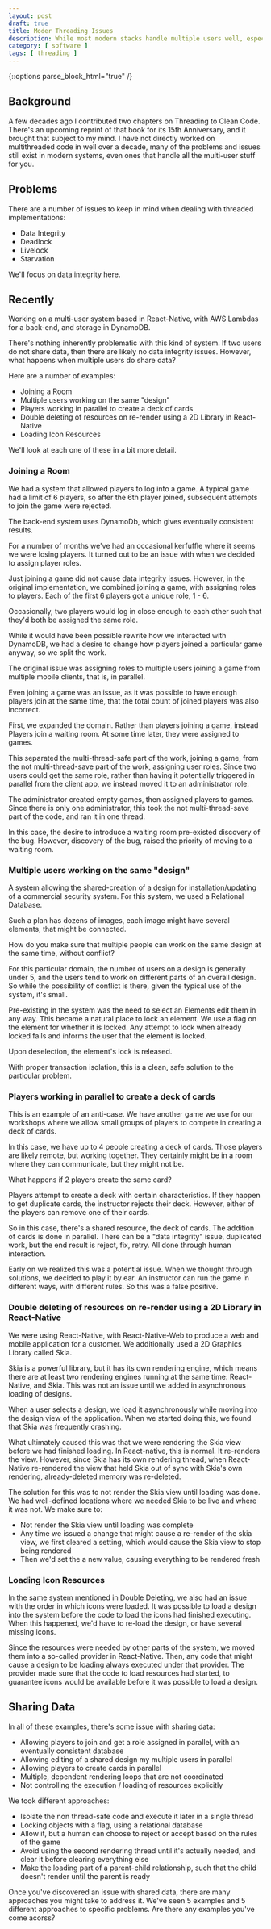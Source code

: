 ```yaml
---
layout: post
draft: true
title: Moder Threading Issues
description: While most modern stacks handle multiple users well, especially when those users do not share data, there are still cases where knowledge of parallel/threading issues is still good to keep in mind.
category: [ software ]
tags: [ threading ]
---
```


{::options parse_block_html="true" /}

## Background
A few decades ago I contributed two chapters on Threading to Clean Code. There's an upcoming reprint of that book
for its 15th Anniversary, and it brought that subject to my mind. I have not directly worked on multithreaded code in 
well over a decade, many of the problems and issues still exist in modern systems, even ones that handle all the
multi-user stuff for you.

## Problems
There are a number of issues to keep in mind when dealing with threaded implementations:
* Data Integrity
* Deadlock
* Livelock
* Starvation

We'll focus on data integrity here.

## Recently
Working on a multi-user system based in React-Native, with AWS Lambdas for a back-end, and storage in DynamoDB.

There's nothing inherently problematic with this kind of system. If two users do not share data, then there are
likely no data integrity issues. However, what happens when multiple users do share data?

Here are a number of examples:
* Joining a Room
* Multiple users working on the same "design"
* Players working in parallel to create a deck of cards
* Double deleting of resources on re-render using a 2D Library in React-Native
* Loading Icon Resources

We'll look at each one of these in a bit more detail.

### Joining a Room
We had a system that allowed players to log into a game. A typical game had a limit of 6 players, so after the
6th player joined, subsequent attempts to join the game were rejected.

The back-end system uses DynamoDb, which gives eventually consistent results.

For a number of months we've had an occasional kerfuffle where it seems we were losing players. It turned out to 
be an issue with when we decided to assign player roles.

Just joining a game did not cause data integrity issues. However, in the original implementation, we combined
joining a game, with assigning roles to players. Each of the first 6 players got a unique role, 1 - 6. 

Occasionally, two players would log in close enough to each other such that they'd both be assigned the same role.

While it would have been possible rewrite how we interacted with DynamoDB, we had a desire to change how players
joined a particular game anyway, so we split the work.

The original issue was assigning roles to multiple users joining a game from multiple mobile clients, that is, in
parallel.

Even joining a game was an issue, as it was possible to have enough players join at the same time, that the total 
count of joined players was also incorrect.

First, we expanded the domain. Rather than players joining a game, instead Players join a waiting room. At some
time later, they were assigned to games. 

This separated the multi-thread-safe part of the work, joining a game, from the not multi-thread-save part of the work, 
assigning user roles. Since two users could get the same role, rather than having it potentially triggered in parallel 
from the client app, we instead moved it to an administrator role.

The administrator created empty games, then assigned players to games. Since there is only one administrator, this
took the not multi-thread-save part of the code, and ran it in one thread.

In this case, the desire to introduce a waiting room pre-existed discovery of the bug. However, discovery of the
bug, raised the priority of moving to a waiting room.

### Multiple users working on the same "design"
A system allowing the shared-creation of a design for installation/updating of a commercial security system. For this
system, we used a Relational Database.

Such a plan has dozens of images, each image might have several elements, that might be connected.

How do you make sure that multiple people can work on the same design at the same time, without conflict?

For this particular domain, the number of users on a design is generally under 5, and the users tend to work on
different parts of an overall design. So while the possibility of conflict is there, given the typical use of 
the system, it's small.

Pre-existing in the system was the need to select an Elements edit them in any way. This became a natural place to lock 
an element. We use a flag on the element for whether it is locked. Any attempt to lock when already locked fails and 
informs the user that the element is locked.

Upon deselection, the element's lock is released.

With proper transaction isolation, this is a clean, safe solution to the particular problem.

### Players working in parallel to create a deck of cards
This is an example of an anti-case. We have another game we use for our workshops where we allow small groups of
players to compete in creating a deck of cards. 

In this case, we have up to 4 people creating a deck of cards. Those players are likely remote, but working together.
They certainly might be in a room where they can communicate, but they might not be. 

What happens if 2 players create the same card?

Players attempt to create a deck with certain characteristics. If they happen to get duplicate cards, the instructor
rejects their deck. However, either of the players can remove one of their cards. 

So in this case, there's a shared resource, the deck of cards. The addition of cards is done in parallel. There can
be a "data integrity" issue, duplicated work, but the end result is reject, fix, retry. All done through human 
interaction.

Early on we realized this was a potential issue. When we thought through solutions, we decided to play it by ear.
An instructor can run the game in different ways, with different rules. So this was a false positive.

### Double deleting of resources on re-render using a 2D Library in React-Native
We were using React-Native, with React-Native-Web to produce a web and mobile application for a customer. We 
additionally used a 2D Graphics Library called Skia.

Skia is a powerful library, but it has its own rendering engine, which means there are at least two rendering 
engines running at the same time: React-Native, and Skia. This was not an issue until we added in asynchronous 
loading of designs.

When a user selects a design, we load it asynchronously while moving into the design view of the application. When 
we started doing this, we found that Skia was frequently crashing. 

What ultimately caused this was that we were rendering the Skia view before we had finished loading. In React-native,
this is normal. It re-renders the view. However, since Skia has its own rendering thread, when React-Native
re-rendered the view that held Skia out of sync with Skia's own rendering, already-deleted memory was re-deleted.

The solution for this was to not render the Skia view until loading was done. We had well-defined locations where 
we needed Skia to be live and where it was not. We make sure to:
* Not render the Skia view until loading was complete
* Any time we issued a change that might cause a re-render of the skia view, we first cleared a setting, which would cause the Skia view to stop being rendered
* Then we'd set the a new value, causing everything to be rendered fresh

### Loading Icon Resources
In the same system mentioned in Double Deleting, we also had an issue with the order in which icons were loaded.
It was possible to load a design into the system before the code to load the icons had finished executing. When this 
happened, we'd have to re-load the design, or have several missing icons.

Since the resources were needed by other parts of the system, we moved them into a so-called provider in React-Native.
Then, any code that might cause a design to be loading always executed under that provider. The provider made sure
that the code to load resources had started, to guarantee icons would be available before it was possible to load
a design.

## Sharing Data
In all of these examples, there's some issue with sharing data:

* Allowing players to join and get a role assigned in parallel, with an eventually consistent database
* Allowing editing of a shared design my multiple users in parallel
* Allowing players to create cards in parallel
* Multiple, dependent rendering loops that are not coordinated
* Not controlling the execution / loading of resources explicitly

We took different approaches:
* Isolate the non thread-safe code and execute it later in a single thread
* Locking objects with a flag, using a relational database
* Allow it, but a human can choose to reject or accept based on the rules of the game
* Avoid using the second rendering thread until it's actually needed, and clear it before clearing everything else
* Make the loading part of a parent-child relationship, such that the child doesn't render until the parent is ready

Once you've discovered an issue with shared data, there are many approaches you might take to address it. We've seen
5 examples and 5 different approaches to specific problems. Are there any examples you've come acorss?
